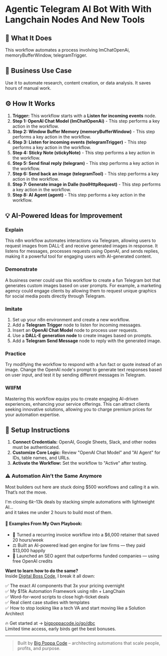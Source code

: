 # Agentic Telegram AI Bot With With Langchain Nodes And New Tools

## 🚀 What It Does
This workflow automates a process involving lmChatOpenAi, memoryBufferWindow, telegramTrigger.

## 💼 Business Use Case
Use it to automate research, content creation, or data analysis. It saves hours of manual work.

## ⚙️ How It Works
1.  **Trigger:** This workflow starts with a **Listen for incoming events** node.
2. **Step 1: OpenAI Chat Model (lmChatOpenAi)** - This step performs a key action in the workflow.
3. **Step 2: Window Buffer Memory (memoryBufferWindow)** - This step performs a key action in the workflow.
4. **Step 3: Listen for incoming events (telegramTrigger)** - This step performs a key action in the workflow.
5. **Step 4: Sticky Note (stickyNote)** - This step performs a key action in the workflow.
6. **Step 5: Send final reply (telegram)** - This step performs a key action in the workflow.
7. **Step 6: Send back an image (telegramTool)** - This step performs a key action in the workflow.
8. **Step 7: Generate image in Dalle (toolHttpRequest)** - This step performs a key action in the workflow.
9. **Step 8: AI Agent (agent)** - This step performs a key action in the workflow.

## 💡 AI-Powered Ideas for Improvement
### Explain
This n8n workflow automates interactions via Telegram, allowing users to request images from DALL-E and receive generated images in response. It listens for messages, processes requests using OpenAI, and sends replies, making it a powerful tool for engaging users with AI-generated content.

### Demonstrate
A business owner could use this workflow to create a fun Telegram bot that generates custom images based on user prompts. For example, a marketing agency could engage clients by allowing them to request unique graphics for social media posts directly through Telegram.

### Imitate
1. Set up your n8n environment and create a new workflow.
2. Add a **Telegram Trigger** node to listen for incoming messages.
3. Insert an **OpenAI Chat Model** node to process user requests.
4. Use a **DALL-E generation node** to create images based on prompts.
5. Add a **Telegram Send Message** node to reply with the generated image.

### Practice
Try modifying the workflow to respond with a fun fact or quote instead of an image. Change the OpenAI node's prompt to generate text responses based on user input, and test it by sending different messages in Telegram.

### WIIFM
Mastering this workflow equips you to create engaging AI-driven experiences, enhancing your service offerings. This can attract clients seeking innovative solutions, allowing you to charge premium prices for your automation expertise.

## 🔧 Setup Instructions
1. **Connect Credentials:** OpenAI, Google Sheets, Slack, and other nodes must be authenticated.
2. **Customize Core Logic:** Review "OpenAI Chat Model" and "AI Agent" for IDs, table names, and URLs.
3. **Activate the Workflow:** Set the workflow to "Active" after testing.

### ⚠️ Automation Ain’t the Same Anymore

Most builders out here are stuck doing $500 workflows and calling it a win.  
That’s not the move.  

I'm closing $6k–$13k deals by stacking simple automations with lightweight AI...  
and it takes me under 2 hours to build most of them.

#### 🧠 Examples From My Own Playbook:
- 🔁 Turned a recurring invoice workflow into a $6,000 retainer that saved 20 hours/week  
- ⚖️ Built an AI-powered lead gen engine for law firms — they paid $13,000 happily  
- 🚀 Launched an SEO agent that outperforms funded companies — using free OpenAI credits  

**Want to learn how to do the same?**  
Inside [Digital Boss Code](https://bigpoppacode.io/go/dbc), I break it all down:

✅ The exact AI components that 3x your pricing overnight  
✅ My $15k Automation Framework using n8n + LangChain  
✅ Word-for-word scripts to close high-ticket deals  
✅ Real client case studies with templates  
✅ How to stop looking like a tech VA and start moving like a Solution Architect  

🔥 Get started at → [bigpoppacode.io/go/dbc](https://bigpoppacode.io/go/dbc)  
Limited time access, early birds get the best bonuses.

---
> Built by [Big Poppa Code](https://bigpoppacode.io) – architecting automations that scale people, profits, and purpose.
